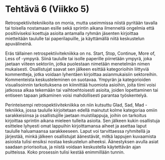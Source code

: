 # Tehtävä 6 (Viikko 5)

Retrospektiivitekniikoita on monia, mutta useimmissa niistä pyritään tavalla tai toisella nostamaan esille sekä sprintin 
aikana ilmenneitä ongelmia että positiiviseksi koettuja asioita antamalla ryhmän jäsenten kirjoittaa mietteitään taululle tai 
paperilapuille, ja käyttämällä niitä keskustelun apuvälineinä.

Eräs tällainen retrospektiivitekniikka on ns. Start, Stop, Continue, More of, Less of -ympyrä. Siinä taululle tai isolle 
paperille piirretään ympyrä, joka jaetaan viiteen sektoriin, jotka puolestaan nimetään menetelmän nimen mukaisesti. 
Osallistujat saavat sen jälkeen esittää kategorioihin liittyviä kommentteja, jotka voidaan lyhentäen kirjoittaa 
asianmukaisiin sektoreihin. Kommenteista keskusteleminen on suotavaa. Ympyrän ja kategorioiden visualisoinnin tarkoituksena 
on kiinnittää huomiota asioihin, joita tiimi voisi jatkossa alkaa tekemään tai vaihtoehtoisesti asioita, joiden lopettaminen 
tai entiseen tapaan jatkaminen voisi mahdollisesti parantaa työskentelyä.
  
Perinteisempi retrospektiivitekniikka on niin kutsuttu Glad, Sad, Mad -tekniikka, jossa taululle kirjoitetaan edellä mainutut
kolme kategoriaa omiin sarakkeisiinsa ja osallistujille jaetaan muistilappuja, joihin on tarkoitus kirjoittaa sprintin aikana
mieleen tulleita asioita. Sen jälkeen kukin osallistuja esittelee lyhyesti omat lappuihin kirjoittamansa aiheet ja asettaa
laput taululle haluamaansa sarakkeeseen. Laput voi tarvittaessa ryhmitellä ja järjestää, minkä jälkeen osallistujat 
äänestävät, mitkä lappujen kuvaamista asioista tulisi ensiksi nostaa keskustelun aiheeksi. Äänestyksen avulla asiat saadaan 
priorisoitua, ja niistä voidaan keskustella käytettävän ajan puitteissa. Koko prosessin tulisi kestää enimmillään tunnin.

